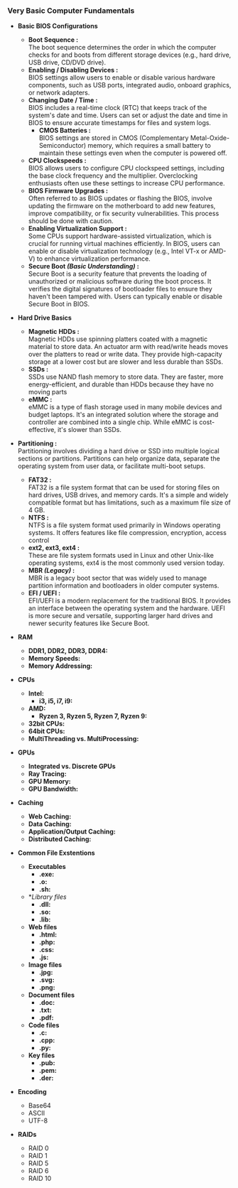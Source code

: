 
### Very Basic Computer Fundamentals
* **Basic BIOS Configurations**
  * **Boot Sequence :**<br>
  The boot sequence determines the order in which the computer checks for and boots from different storage devices (e.g., hard drive, USB drive, CD/DVD drive).
  * **Enabling / Disabling Devices :** <br/>
   BIOS settings allow users to enable or disable various hardware components, such as USB ports, integrated audio, onboard graphics, or network adapters.
  * **Changing Date / Time :** <br/>
   BIOS includes a real-time clock (RTC) that keeps track of the system's date and time. Users can set or adjust the date and time in BIOS to ensure accurate timestamps for files and system logs.
    * **CMOS Batteries :**<br/>
    BIOS settings are stored in CMOS (Complementary Metal-Oxide-Semiconductor) memory, which requires a small battery to maintain these settings even when the computer is powered off.
  * **CPU Clockspeeds :**<br/>
  BIOS allows users to configure CPU clockspeed settings, including the base clock frequency and the multiplier. Overclocking enthusiasts often use these settings to increase CPU performance.
  * **BIOS Firmware Upgrades :**<br/>
  Often referred to as BIOS updates or flashing the BIOS, involve updating the firmware on the motherboard to add new features, improve compatibility, or fix security vulnerabilities. This process should be done with caution.
  * **Enabling Virtualization Support :**<br/>
  Some CPUs support hardware-assisted virtualization, which is crucial for running virtual machines efficiently. In BIOS, users can enable or disable virtualization technology (e.g., Intel VT-x or AMD-V) to enhance virtualization performance.
  * **Secure Boot _(Basic Understanding)_ :**<br/>
  Secure Boot is a security feature that prevents the loading of unauthorized or malicious software during the boot process. It verifies the digital signatures of bootloader files to ensure they haven't been tampered with. Users can typically enable or disable Secure Boot in BIOS.

* **Hard Drive Basics**
  * **Magnetic HDDs :**<br/>
  Magnetic HDDs use spinning platters coated with a magnetic material to store data. An actuator arm with read/write heads moves over the platters to read or write data. They provide high-capacity storage at a lower cost but are slower and less durable than SSDs.
  * **SSDs :**<br/>
  SSDs use NAND flash memory to store data. They are faster, more energy-efficient, and durable than HDDs because they have no moving parts
  * **eMMC :**<br/>
  eMMC is a type of flash storage used in many mobile devices and budget laptops. It's an integrated solution where the storage and controller are combined into a single chip. While eMMC is cost-effective, it's slower than SSDs.
  
* **Partitioning :** <br/>
  Partitioning involves dividing a hard drive or SSD into multiple logical sections or partitions. Partitions can help organize data, separate the operating system from user data, or facilitate multi-boot setups.
    * **FAT32 :**<br/>
    FAT32 is a file system format that can be used for storing files on hard drives, USB drives, and memory cards. It's a simple and widely compatible format but has limitations, such as a maximum file size of 4 GB.
    * **NTFS :**<br/>
    NTFS is a file system format used primarily in Windows operating systems. It offers features like file compression, encryption, access control
    * **ext2, ext3, ext4 :**<br/>
    These are file system formats used in Linux and other Unix-like operating systems, ext4 is the most commonly used version today.
  * **MBR _(Legacy)_  :**<br/>
  MBR is a legacy boot sector that was widely used to manage partition information and bootloaders in older computer systems.
  * **EFI / UEFI :**<br/>
  EFI/UEFI is a modern replacement for the traditional BIOS. It provides an interface between the operating system and the hardware. UEFI is more secure and versatile, supporting larger hard drives and newer security features like Secure Boot.<br/>
 
* **RAM**
  * **DDR1, DDR2, DDR3, DDR4:**
  * **Memory Speeds:**
  * **Memory Addressing:**
* **CPUs**
  * **Intel:**
    * **i3, i5, i7, i9:**
  * **AMD:**
    * **Ryzen 3, Ryzen 5, Ryzen 7, Ryzen 9:**
  * **32bit CPUs:**
  * **64bit CPUs:**
  * **MultiThreading vs. MultiProcessing:**
* **GPUs**
  * **Integrated vs. Discrete GPUs**
  * **Ray Tracing:**
  * **GPU Memory:**
  * **GPU Bandwidth:**
* **Caching**
  * **Web Caching:**
  * **Data Caching:**
  * **Application/Output Caching:**
  * **Distributed Caching:**
* **Common File Exstentions**
  * **Executables**
    * **.exe:**
    * **.o:**
    * **.sh:**
  * **Library files*
    * **.dll:**
    * **.so:**
    * **.lib:**
  * **Web files**
    * **.html:**
    * **.php:**
    * **.css:**
    * **.js:**
  * **Image files**
    * **.jpg:**
    * **.svg:**
    * **.png:**
  * **Document files**
    * **.doc:**
    * **.txt:**
    * **.pdf:**
  * **Code files**
    * **.c:**
    * **.cpp:**
    * **.py:**
  * **Key files**
    * **.pub:**
    * **.pem:**
    * **.der:**
* **Encoding**
  * Base64
  * ASCII
  * UTF-8
* **RAIDs**
  * RAID 0
  * RAID 1
  * RAID 5
  * RAID 6
  * RAID 10


  
